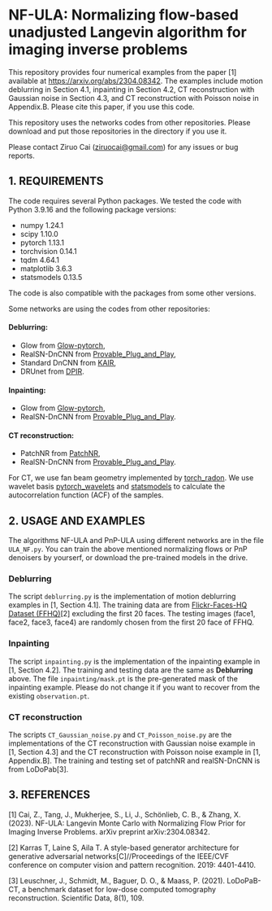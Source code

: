 # NF-ULA: Normalizing flow-based unadjusted Langevin algorithm for imaging inverse problems


This repository provides four numerical examples from the paper [1] available at https://arxiv.org/abs/2304.08342. The examples include 
motion deblurring in Section 4.1, 
inpainting in Section 4.2, 
CT reconstruction with Gaussian noise in Section 4.3, and
CT reconstruction with Poisson noise in Appendix.B. 
Please cite this paper, if you use this code. 

This repository uses the networks codes from other repositories. Please download and put those repositories in the directory if you use it.

Please contact Ziruo Cai (ziruocai@gmail.com) for any issues or bug reports.



## 1. REQUIREMENTS

The code requires several Python packages. We tested the code with Python 3.9.16 and the following package versions:

- numpy                     1.24.1
- scipy                     1.10.0
- pytorch                   1.13.1
- torchvision               0.14.1
- tqdm                      4.64.1
- matplotlib                3.6.3
- statsmodels               0.13.5


The code is also compatible with the packages from some other versions.

Some networks are using the codes from other repositories:

#### Deblurring:

- Glow from [Glow-pytorch](https://github.com/rosinality/glow-pytorch),
- RealSN-DnCNN from [Provable_Plug_and_Play](https://github.com/uclaopt/Provable_Plug_and_Play),
- Standard DnCNN from [KAIR](https://github.com/cszn/KAIR),
- DRUnet from [DPIR](https://github.com/cszn/DPIR).

#### Inpainting:

- Glow from [Glow-pytorch](https://github.com/rosinality/glow-pytorch),
- RealSN-DnCNN from [Provable_Plug_and_Play](https://github.com/uclaopt/Provable_Plug_and_Play).

#### CT reconstruction:

- PatchNR from [PatchNR](https://github.com/FabianAltekrueger/patchNR),
- RealSN-DnCNN from [Provable_Plug_and_Play](https://github.com/uclaopt/Provable_Plug_and_Play).

For CT, we use fan beam geometry implemented by [torch_radon](https://github.com/matteo-ronchetti/torch-radon).
We use wavelet basis [pytorch_wavelets](https://github.com/fbcotter/pytorch_wavelets) and [statsmodels](https://pypi.org/project/statsmodels/) to calculate the autocorrelation function (ACF) of the samples.


## 2. USAGE AND EXAMPLES

The algorithms NF-ULA and PnP-ULA using different networks are in the file `ULA_NF.py`. You can train the above mentioned normalizing flows or PnP denoisers by yourserf, or download the pre-trained models in the drive.

### Deblurring

The script `deblurring.py` is the implementation of motion deblurring examples in [1, Section 4.1]. The training data are from [Flickr-Faces-HQ Dataset (FFHQ)](https://github.com/NVlabs/ffhq-dataset)[2] excluding the first 20 faces. The testing images (face1, face2, face3, face4) are randomly chosen from the first 20 face of FFHQ.

### Inpainting 

The script `inpainting.py` is the implementation of the inpainting example in [1, Section 4.2]. The training and testing data are the same as **Deblurring** above. The file `inpainting/mask.pt` is the pre-generated mask of the inpainting example. Please do not change it if you want to recover from the existing `observation.pt`.


### CT reconstruction

The scripts `CT_Gaussian_noise.py` and `CT_Poisson_noise.py` are the implementations of the CT reconstruction with Gaussian noise example in [1, Section 4.3] and the CT reconstruction with Poisson noise example in [1, Appendix.B]. The training and testing set of patchNR and realSN-DnCNN is from LoDoPab[3].



## 3. REFERENCES

[1] Cai, Z., Tang, J., Mukherjee, S., Li, J., Schönlieb, C. B., & Zhang, X. (2023). 
NF-ULA: Langevin Monte Carlo with Normalizing Flow Prior for Imaging Inverse Problems. 
arXiv preprint arXiv:2304.08342.

[2] Karras T, Laine S, Aila T. 
A style-based generator architecture for generative adversarial networks[C]//Proceedings of the IEEE/CVF conference on computer vision and pattern recognition. 2019: 4401-4410.


[3] Leuschner, J., Schmidt, M., Baguer, D. O., & Maass, P. (2021). 
LoDoPaB-CT, a benchmark dataset for low-dose computed tomography reconstruction. 
Scientific Data, 8(1), 109.
